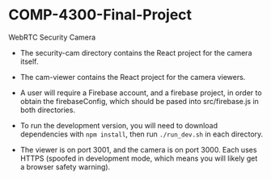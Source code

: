 # COMP-4300-Final-Project
WebRTC Security Camera

- The security-cam directory contains the React project for the camera itself.
- The cam-viewer contains the React project for the camera viewers.

- A user will require a Firebase account, and a firebase project, in order to obtain the firebaseConfig, which should be pased into src/firebase.js in both directories.
- To run the development version, you will need to download dependencies with `npm install`, then run `./run_dev.sh` in each directory.
- The viewer is on port 3001, and the camera is on port 3000. Each uses HTTPS (spoofed in development mode, which means you will likely get a browser safety warning).
